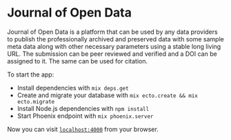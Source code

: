 # Journal of Open Data

Journal of Open Data is a platform that can be used by any data providers to publish the professionally archived and preserved data with some sample meta data along with other necessary parameters using a stable long living URL. The submission can be peer reviewed and verified and a DOI can be assigned to it. The same can be used for citation.

To start the app:

  * Install dependencies with `mix deps.get`
  * Create and migrate your database with `mix ecto.create && mix ecto.migrate`
  * Install Node.js dependencies with `npm install`
  * Start Phoenix endpoint with `mix phoenix.server`

Now you can visit [`localhost:4000`](http://localhost:4000) from your browser.
